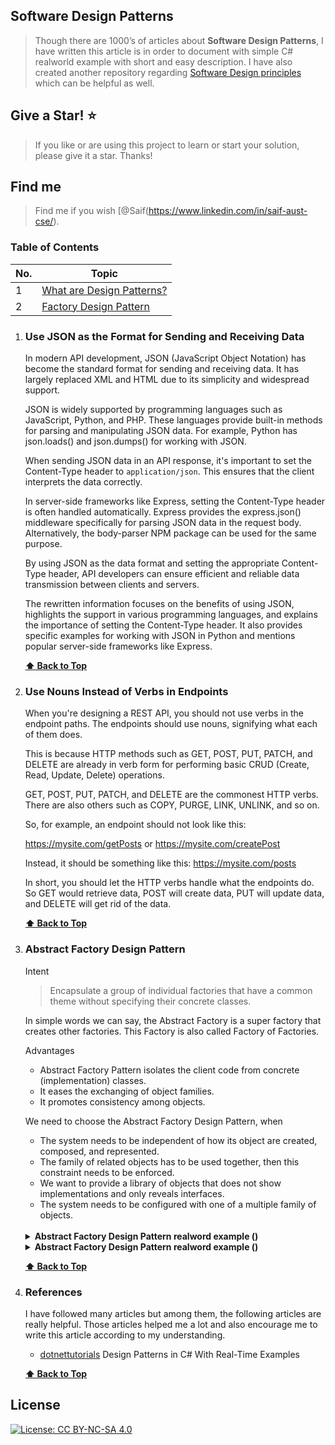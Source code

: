 ## Software Design Patterns

> Though there are 1000’s of articles about **Software Design Patterns**, I have written this article is in order to document with simple C# realworld example with short and easy description. I have also created another repository regarding [Software Design principles](https://github.com/saifaustcse/software-design-patterns) which can be helpful as well.

## Give a Star! :star:

> If you like or are using this project to learn or start your solution, please give it a star. Thanks!

## Find me

> Find me if you wish [@Saif(https://www.linkedin.com/in/saif-aust-cse/).

### Table of Contents

| No. | Topic                                                               |
| --- | ------------------------------------------------------------------- |
| 1   | [What are Design Patterns?](#What-are-Design-Patterns)              |
| 2   | [Factory Design Pattern](#Factory-Design-Pattern)                   |


1.  ### Use JSON as the Format for Sending and Receiving Data

    In modern API development, JSON (JavaScript Object Notation) has become the standard format for sending and receiving data. It has largely replaced XML and HTML due to its simplicity and widespread support.

    JSON is widely supported by programming languages such as JavaScript, Python, and PHP. These languages provide built-in methods for parsing and manipulating JSON data. For example, Python has json.loads() and json.dumps() for working with JSON.

    When sending JSON data in an API response, it's important to set the Content-Type header to `application/json`. This ensures that the client interprets the data correctly.

    In server-side frameworks like Express, setting the Content-Type header is often handled automatically. Express provides the express.json() middleware specifically for parsing JSON data in the request body. Alternatively, the body-parser NPM package can be used for the same purpose.

    By using JSON as the data format and setting the appropriate Content-Type header, API developers can ensure efficient and reliable data transmission between clients and servers.

    The rewritten information focuses on the benefits of using JSON, highlights the support in various programming languages, and explains the importance of setting the Content-Type header. It also provides specific examples for working with JSON in Python and mentions popular server-side frameworks like Express.


    **[⬆ Back to Top](#table-of-contents)**


2.  ### Use Nouns Instead of Verbs in Endpoints

    When you're designing a REST API, you should not use verbs in the endpoint paths. The endpoints should use nouns, signifying what each of them does.

    This is because HTTP methods such as GET, POST, PUT, PATCH, and DELETE are already in verb form for performing basic CRUD (Create, Read, Update, Delete) operations.

    GET, POST, PUT, PATCH, and DELETE are the commonest HTTP verbs. There are also others such as COPY, PURGE, LINK, UNLINK, and so on.

    So, for example, an endpoint should not look like this:

    https://mysite.com/getPosts or https://mysite.com/createPost

    Instead, it should be something like this: https://mysite.com/posts

    In short, you should let the HTTP verbs handle what the endpoints do. So GET would retrieve data, POST will create data, PUT will update data, and DELETE will get rid of the data.


    **[⬆ Back to Top](#table-of-contents)**



4.  ### Abstract Factory Design Pattern

    Intent

    > Encapsulate a group of individual factories that have a common theme without specifying their concrete classes.

    In simple words we can say, the Abstract Factory is a super factory that creates other factories. This Factory is also called Factory of Factories.

    Advantages

    - Abstract Factory Pattern isolates the client code from concrete (implementation) classes.
    - It eases the exchanging of object families.
    - It promotes consistency among objects.

    We need to choose the Abstract Factory Design Pattern, when

    - The system needs to be independent of how its object are created, composed, and represented.
    - The family of related objects has to be used together, then this constraint needs to be enforced.
    - We want to provide a library of objects that does not show implementations and only reveals interfaces.
    - The system needs to be configured with one of a multiple family of objects.

    <br>
    <details>
    <summary><b>Abstract Factory Design Pattern realword example ()</b></summary>
    <br>

    Run the following C# console application in visual studio or visual studio code, also you can run code in [online](https://code.sololearn.com/#cs)

        using System;

        namespace AbsFactoryMethodDesignPattern
        {

        }

    </details>

    <details>
    <summary><b>Abstract Factory Design Pattern realword example ()</b></summary>

    Run the following C# console application in visual studio or visual studio code, also you can run code in [online](https://code.sololearn.com/#cs)

        using System;

        namespace FactoryDesignPattern
        {
        }

    </details>

    **[⬆ Back to Top](#table-of-contents)**


16. ### References

    I have followed many articles but among them, the following articles are really helpful. Those articles helped me a lot and also encourage me to write this article according to my understanding.

    - [dotnettutorials](https://dotnettutorials.net/course/dot-net-design-patterns/) Design Patterns in C# With Real-Time Examples


    **[⬆ Back to Top](#table-of-contents)**


## License

[![License: CC BY-NC-SA 4.0](https://img.shields.io/badge/License-CC%20BY--NC--SA%204.0-lightgrey.svg)](https://creativecommons.org/licenses/by-nc-sa/4.0/)

